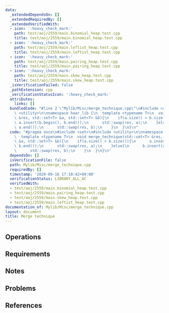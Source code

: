 ```yaml
---
data:
  _extendedDependsOn: []
  _extendedRequiredBy: []
  _extendedVerifiedWith:
  - icon: ':heavy_check_mark:'
    path: test/aoj/2559/main.binomial_heap.test.cpp
    title: test/aoj/2559/main.binomial_heap.test.cpp
  - icon: ':heavy_check_mark:'
    path: test/aoj/2559/main.leftist_heap.test.cpp
    title: test/aoj/2559/main.leftist_heap.test.cpp
  - icon: ':heavy_check_mark:'
    path: test/aoj/2559/main.pairing_heap.test.cpp
    title: test/aoj/2559/main.pairing_heap.test.cpp
  - icon: ':heavy_check_mark:'
    path: test/aoj/2559/main.skew_heap.test.cpp
    title: test/aoj/2559/main.skew_heap.test.cpp
  _isVerificationFailed: false
  _pathExtension: cpp
  _verificationStatusIcon: ':heavy_check_mark:'
  attributes:
    links: []
  bundledCode: "#line 2 \"Mylib/Misc/merge_technique.cpp\"\n#include <set>\n#include\
    \ <utility>\n\nnamespace haar_lib {\n  template <typename T>\n  void merge_technique(std::set<T>\
    \ &res, std::set<T> &a, std::set<T> &b){\n    if(a.size() > b.size()){\n     \
    \ a.insert(b.begin(), b.end());\n      std::swap(res, a);\n    }else{\n      b.insert(a.begin(),\
    \ a.end());\n      std::swap(res, b);\n    }\n  }\n}\n"
  code: "#pragma once\n#include <set>\n#include <utility>\n\nnamespace haar_lib {\n\
    \  template <typename T>\n  void merge_technique(std::set<T> &res, std::set<T>\
    \ &a, std::set<T> &b){\n    if(a.size() > b.size()){\n      a.insert(b.begin(),\
    \ b.end());\n      std::swap(res, a);\n    }else{\n      b.insert(a.begin(), a.end());\n\
    \      std::swap(res, b);\n    }\n  }\n}\n"
  dependsOn: []
  isVerificationFile: false
  path: Mylib/Misc/merge_technique.cpp
  requiredBy: []
  timestamp: '2020-09-16 17:10:42+09:00'
  verificationStatus: LIBRARY_ALL_AC
  verifiedWith:
  - test/aoj/2559/main.binomial_heap.test.cpp
  - test/aoj/2559/main.pairing_heap.test.cpp
  - test/aoj/2559/main.skew_heap.test.cpp
  - test/aoj/2559/main.leftist_heap.test.cpp
documentation_of: Mylib/Misc/merge_technique.cpp
layout: document
title: Merge technique
---
```


## Operations

## Requirements

## Notes

## Problems

## References
